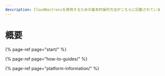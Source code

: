 ```yaml
---
description: CloudWaitressを使用するための基本的操作方法がこちらに記載されています。
---
```


# 概要

{% page-ref page="start/" %}

{% page-ref page="how-to-guides/" %}

{% page-ref page="platform-information/" %}

